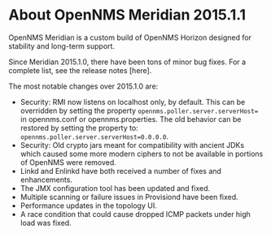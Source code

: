 About OpenNMS Meridian 2015.1.1
===============================

OpenNMS Meridian is a custom build of OpenNMS Horizon designed for stability and long-term support.

Since Meridian 2015.1.0, there have been tons of minor bug fixes.  For a complete list, see the
release notes [here].

The most notable changes over 2015.1.0 are:

* Security: RMI now listens on localhost only, by default.  This can be overridden by setting the
  property `opennms.poller.server.serverHost=` in opennms.conf or opennms.properties.  The old
  behavior can be restored by setting the property to: `opennms.poller.server.serverHost=0.0.0.0`.
* Security: Old crypto jars meant for compatibility with ancient JDKs which caused some more
  modern ciphers to not be available in portions of OpenNMS were removed.
* Linkd and Enlinkd have both received a number of fixes and enhancements.
* The JMX configuration tool has been updated and fixed.
* Multiple scanning or failure issues in Provisiond have been fixed.
* Performance updates in the topology UI.
* A race condition that could cause dropped ICMP packets under high load was fixed.

